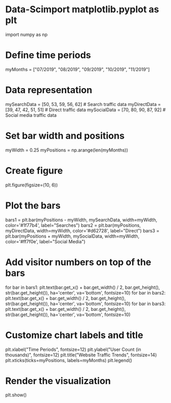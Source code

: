 # Data-Scimport matplotlib.pyplot as plt
import numpy as np

# Define time periods
myMonths = ["07/2019", "08/2019", "09/2019", "10/2019", "11/2019"]

# Data representation
mySearchData = [50, 53, 59, 56, 62]   # Search traffic data
myDirectData = [39, 47, 42, 51, 51]   # Direct traffic data
mySocialData = [70, 80, 90, 87, 92]   # Social media traffic data

# Set bar width and positions
myWidth = 0.25
myPositions = np.arange(len(myMonths))

# Create figure
plt.figure(figsize=(10, 6))

# Plot the bars
bars1 = plt.bar(myPositions - myWidth, mySearchData, width=myWidth, color='#1f77b4', label="Searches")
bars2 = plt.bar(myPositions, myDirectData, width=myWidth, color='#d62728', label="Direct")
bars3 = plt.bar(myPositions + myWidth, mySocialData, width=myWidth, color='#ff7f0e', label="Social Media")

# Add visitor numbers on top of the bars
for bar in bars1:
    plt.text(bar.get_x() + bar.get_width() / 2, bar.get_height(), str(bar.get_height()), 
             ha='center', va='bottom', fontsize=10)
for bar in bars2:
    plt.text(bar.get_x() + bar.get_width() / 2, bar.get_height(), str(bar.get_height()), 
             ha='center', va='bottom', fontsize=10)
for bar in bars3:
    plt.text(bar.get_x() + bar.get_width() / 2, bar.get_height(), str(bar.get_height()), 
             ha='center', va='bottom', fontsize=10)

# Customize chart labels and title
plt.xlabel("Time Periods", fontsize=12)
plt.ylabel("User Count (in thousands)", fontsize=12)
plt.title("Website Traffic Trends", fontsize=14)
plt.xticks(ticks=myPositions, labels=myMonths)
plt.legend()

# Render the visualization
plt.show()
